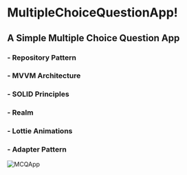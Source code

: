 # MultipleChoiceQuestionApp!

## A Simple Multiple Choice Question App

### - Repository Pattern
### - MVVM Architecture
### - SOLID Principles
### - Realm
### - Lottie Animations
### - Adapter Pattern

![MCQApp](https://user-images.githubusercontent.com/28568377/155463075-cdd95d8f-8f4f-4afb-9037-d9b7749ffe84.gif)
